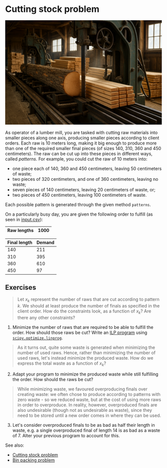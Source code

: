 # Cutting stock problem

![Lumber mill](lumber_mill.png "Generated by ChatGPT")

As operator of a lumber mill, you are tasked with cutting raw materials into smaller pieces along one axis, producing smaller pieces according to client orders. Each raw is 10 meters long, making it big enough to produce more than one of the required smaller final pieces (of sizes 140, 310, 360 and 450 centimeters). The raw can be cut up into these pieces in different ways, called _patterns_. For example, you could cut the raw of 10 meters into:

- one piece each of 140, 360 and 450 centimeters, leaving 50 centimeters of waste;
- two pieces of 320 centimeters, and one of 360 centimeters, leaving no waste;
- seven pieces of 140 centimeters, leaving 20 centimeters of waste, or;
- two pieces of 450 centimeters, leaving 100 centimeters of waste.

Each possible pattern is generated through the given method `patterns`.

On a particularly busy day, you are given the following order to fulfill (as seen in [input.csv](input.csv)):

| Raw lengths  | 1000   |
|--------------|--------|

| Final length | Demand |
|--------------|--------|
| 140          | 211    |
| 310          | 395    |
| 360          | 610    |
| 450          | 97     |

## Exercises

> Let $x_k$ represent the number of raws that are cut according to pattern $k$. We should at least produce the number of finals as specified in the client order. How do the constraints look, as a function of $x_k$? Are there any other constraints?

 1. Minimize the number of raws that are required to be able to fulfill the order. How should those raws be cut? Write an [ILP program](https://en.wikipedia.org/wiki/Integer_programming) using [`scipy.optimize.linprog`](https://docs.scipy.org/doc/scipy/reference/generated/scipy.optimize.linprog.html).

> As it turns out, quite some waste is generated when minimizing the number of used raws. Hence, rather than minimizing the number of used raws, let's instead minimize the produced waste. How do we express the total waste as a function of $x_k$?

 2. Adapt your program to minimize the produced waste while still fulfilling the order. How should the raws be cut?

> While minimizing waste, we favoured overproducing finals over creating waste: we often chose to produce according to patterns with zero waste - so we reduced waste, but at the cost of using more raws in order to overproduce. In reality, however, overproduced finals are also undesirable (though not as undesirable as waste), since they need to be stored until a new order comes in where they can be used.

 3. Let's consider overproduced finals to be as bad as half their length in waste, e.g. a single overproduced final of length 14 is as bad as a waste of 7. Alter your previous program to account for this.

See also:
 - [Cutting stock problem](https://en.wikipedia.org/wiki/Cutting_stock_problem)
 - [Bin packing problem](https://en.wikipedia.org/wiki/Bin_packing_problem)
